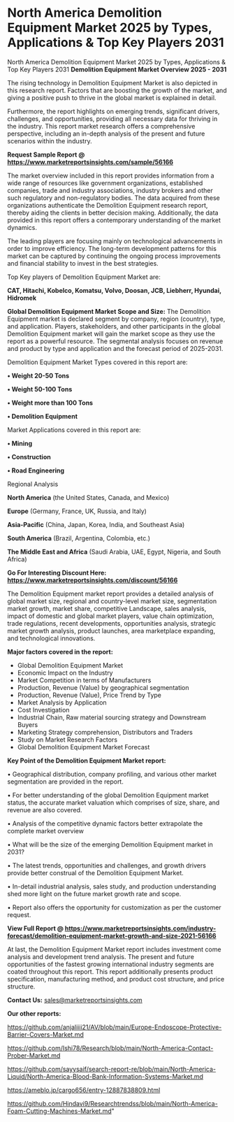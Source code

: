# North America Demolition Equipment Market 2025 by Types, Applications & Top Key Players 2031
North America Demolition Equipment Market 2025 by Types, Applications & Top Key Players 2031
<Strong> Demolition Equipment Market Overview 2025 - 2031</strong>

The rising technology in Demolition Equipment Market is also depicted in this research report. Factors that are boosting the growth of the market, and giving a positive push to thrive in the global market is explained in detail.

Furthermore, the report highlights on emerging trends, significant drivers, challenges, and opportunities, providing all necessary data for thriving in the industry. This report market research offers a comprehensive perspective, including an in-depth analysis of the present and future scenarios within the industry.

<strong>Request Sample Report @ <a href=https://www.marketreportsinsights.com/sample/56166>https://www.marketreportsinsights.com/sample/56166</a></strong>

The market overview included in this report provides information from a wide range of resources like government organizations, established companies, trade and industry associations, industry brokers and other such regulatory and non-regulatory bodies. The data acquired from these organizations authenticate the Demolition Equipment research report, thereby aiding the clients in better decision making. Additionally, the data provided in this report offers a contemporary understanding of the market dynamics.

The leading players are focusing mainly on technological advancements in order to improve efficiency. The long-term development patterns for this market can be captured by continuing the ongoing process improvements and financial stability to invest in the best strategies.

Top Key players of Demolition Equipment Market are:

<strong>CAT, Hitachi, Kobelco, Komatsu, Volvo, Doosan, JCB, Liebherr, Hyundai, Hidromek</strong>

<strong><b>Global Demolition Equipment Market Scope and Size:</b></strong>
The Demolition Equipment market is declared segment by company, region (country), type, and application. Players, stakeholders, and other participants in the global Demolition Equipment market will gain the market scope as they use the report as a powerful resource. The segmental analysis focuses on revenue and product by type and application and the forecast period of 2025-2031.

Demolition Equipment Market Types covered in this report are:

<strong>• Weight 20-50 Tons

• Weight 50-100 Tons

• Weight more than 100 Tons

• Demolition Equipment</strong>

Market Applications covered in this report are:

<strong>• Mining

• Construction

• Road Engineering</strong> 

Regional Analysis

<strong>North America</strong> (the United States, Canada, and Mexico)

<strong>Europe</strong> (Germany, France, UK, Russia, and Italy)

<strong>Asia-Pacific</strong> (China, Japan, Korea, India, and Southeast Asia)

<strong>South America</strong> (Brazil, Argentina, Colombia, etc.)

<strong>The Middle East and Africa</strong> (Saudi Arabia, UAE, Egypt, Nigeria, and South Africa)

<strong>Go For Interesting Discount Here: <a href=https://www.marketreportsinsights.com/discount/56166>https://www.marketreportsinsights.com/discount/56166</a></strong>

The Demolition Equipment market report provides a detailed analysis of global market size, regional and country-level market size, segmentation market growth, market share, competitive Landscape, sales analysis, impact of domestic and global market players, value chain optimization, trade regulations, recent developments, opportunities analysis, strategic market growth analysis, product launches, area marketplace expanding, and technological innovations.

<strong><b>Major factors covered in the report:</b></strong>
<ul>
  <li>Global Demolition Equipment Market </li>
  <li>Economic Impact on the Industry</li>
  <li>Market Competition in terms of Manufacturers</li>
  <li>Production, Revenue (Value) by geographical segmentation</li>
  <li>Production, Revenue (Value), Price Trend by Type</li>
  <li>Market Analysis by Application</li>
  <li>Cost Investigation</li>
  <li>Industrial Chain, Raw material sourcing strategy and Downstream Buyers</li>
  <li>Marketing Strategy comprehension, Distributors and Traders</li>
  <li>Study on Market Research Factors</li>
  <li>Global Demolition Equipment Market Forecast</li>
</ul>

<strong><b>Key Point of the Demolition Equipment Market report:</b></strong>

• Geographical distribution, company profiling, and various other market segmentation are provided in the report.

• For better understanding of the global Demolition Equipment market status, the accurate market valuation which comprises of size, share, and revenue are also covered.

• Analysis of the competitive dynamic factors better extrapolate the complete market overview

• What will be the size of the emerging Demolition Equipment market in 2031?

• The latest trends, opportunities and challenges, and growth drivers provide better construal of the Demolition Equipment Market.

• In-detail industrial analysis, sales study, and production understanding shed more light on the future market growth rate and scope.

• Report also offers the opportunity for customization as per the customer request.

<strong><b>View Full Report @ <a href=https://www.marketreportsinsights.com/industry-forecast/demolition-equipment-market-growth-and-size-2021-56166>https://www.marketreportsinsights.com/industry-forecast/demolition-equipment-market-growth-and-size-2021-56166</a></b></strong>


At last, the Demolition Equipment Market report includes investment come analysis and development trend analysis. The present and future opportunities of the fastest growing international industry segments are coated throughout this report. This report additionally presents product specification, manufacturing method, and product cost structure, and price structure.

<strong>Contact Us:</strong>
sales@marketreportsinsights.com

<strong>Our other reports:</strong>

<a href=https://github.com/anjaliiii21/AV/blob/main/Europe-Endoscope-Protective-Barrier-Covers-Market.md>https://github.com/anjaliiii21/AV/blob/main/Europe-Endoscope-Protective-Barrier-Covers-Market.md</a>

<a href=https://github.com/Ishi78/Research/blob/main/North-America-Contact-Prober-Market.md>https://github.com/Ishi78/Research/blob/main/North-America-Contact-Prober-Market.md</a>

<a href=https://github.com/sayysaif/search-report-re/blob/main/North-America-Liquid/North-America-Blood-Bank-Information-Systems-Market.md>https://github.com/sayysaif/search-report-re/blob/main/North-America-Liquid/North-America-Blood-Bank-Information-Systems-Market.md</a>

<a href=https://ameblo.jp/cargo656/entry-12887838809.html>https://ameblo.jp/cargo656/entry-12887838809.html</a>

<a href=https://github.com/Hindavi9/Researchtrendss/blob/main/North-America-Foam-Cutting-Machines-Market.md>https://github.com/Hindavi9/Researchtrendss/blob/main/North-America-Foam-Cutting-Machines-Market.md</a>"
